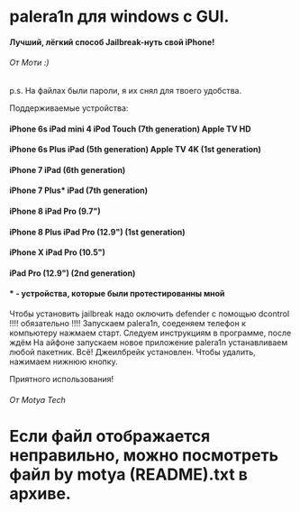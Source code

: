 # palera1n для windows с GUI.

#### Лучший, лёгкий способ Jailbreak-нуть свой iPhone!

###### От Моти :)

p.s. На файлах были пароли, я их снял для твоего удобства.

Поддерживаемые устройства: 
#### iPhone 6s                        iPad mini 4                            iPod Touch (7th generation)                Apple TV HD
#### iPhone 6s Plus	               iPad (5th generation)                                                             Apple TV 4K (1st generation)
#### iPhone 7		               iPad (6th generation)
#### iPhone 7 Plus*	               iPad (7th generation)
#### iPhone 8	                     iPad Pro (9.7")
#### iPhone 8 Plus	               iPad Pro (12.9") (1st generation)
#### iPhone X                         iPad Pro (10.5")
####                                 iPad Pro (12.9") (2nd generation)

#### * - устройства, которые были протестированны мной

Чтобы установить jailbreak надо оключить defender с помощью dcontrol !!!! обязательно !!!!
Запускаем palera1n, соеденяем телефон к компьютеру нажмаем старт. Следуем инструкциям в программе, после ждём
На айфоне запускаем новое приложение palera1n устанавливаем любой пакетник.
Всё! Джеилбрейк установлен. Чтобы удалить, нажимаем нижнюю кнопку.

Приятного использования!
###### От Motya Tech


# Если файл отображается неправильно, можно посмотреть файл by motya (README).txt в архиве.
